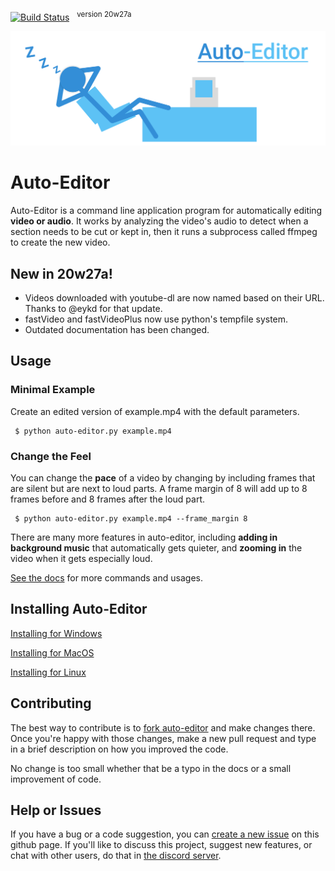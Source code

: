 [![Build Status](https://travis-ci.com/WyattBlue/auto-editor.svg?branch=master)](https://travis-ci.com/WyattBlue/auto-editor)
 &nbsp;&nbsp;<sup>version 20w27a

<p align="center">
  <img src="/resources/auto-editor_banner.png" width="800">
</p>

# Auto-Editor
Auto-Editor is a command line application program for automatically editing **video or audio**.
It works by analyzing the video's audio to detect when a section needs to be cut or kept in, then it runs a subprocess called ffmpeg to create the new video.

## New in 20w27a!
 * Videos downloaded with youtube-dl are now named based on their URL. Thanks to @eykd for that update.
 * fastVideo and fastVideoPlus now use python's tempfile system.
 * Outdated documentation has been changed.

## Usage
### Minimal Example

Create an edited version of example.mp4 with the default parameters.
```terminal
 $ python auto-editor.py example.mp4
```

### Change the Feel
You can change the **pace** of a video by changing by including frames that are silent but are next to loud parts. A frame margin of 8 will add up to 8 frames before and 8 frames after the loud part.

```terminal
 $ python auto-editor.py example.mp4 --frame_margin 8
```

There are many more features in auto-editor, including **adding in background music** that automatically gets quieter, and **zooming in** the video when it gets especially loud.

[See the docs](/resources/docs.md) for more commands and usages.


## Installing Auto-Editor
[Installing for Windows](/resources/install_win.md)

[Installing for MacOS](/resources/install_mac.md)

[Installing for Linux](/resources/install_lin.md)

## Contributing
The best way to contribute is to [fork auto-editor](https://github.com/WyattBlue/auto-editor/fork) and make changes there. Once you're happy with those changes, make a new pull request and type in a brief description on how you improved the code.

No change is too small whether that be a typo in the docs or a small improvement of code.

## Help or Issues
If you have a bug or a code suggestion, you can [create a new issue](https://github.com/WyattBlue/auto-editor/issues/new) on this github page. If you'll like to discuss this project, suggest new features, or chat with other users, do that in [the discord server](https://discord.com/invite/kMHAWJJ).
